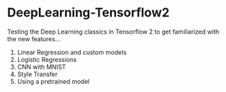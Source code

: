 # DeepLearning-Tensorflow2

Testing the Deep Learning classics in Tensorflow 2 to get familiarized with the new features...

1. Linear Regression and custom models
2. Logistic Regressions 
3. CNN with MNIST
4. Style Transfer
5. Using a pretrained model 
